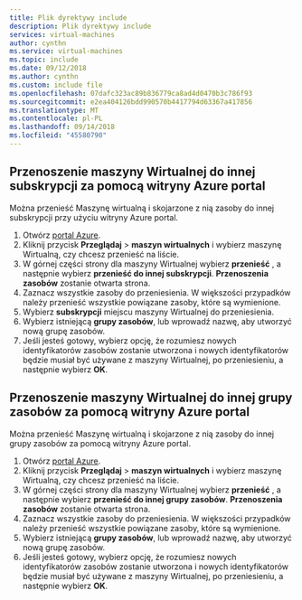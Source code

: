 ```yaml
---
title: Plik dyrektywy include
description: Plik dyrektywy include
services: virtual-machines
author: cynthn
ms.service: virtual-machines
ms.topic: include
ms.date: 09/12/2018
ms.author: cynthn
ms.custom: include file
ms.openlocfilehash: 07dafc323ac89b836779ca8ad4d0470b3c786f93
ms.sourcegitcommit: e2ea404126bdd990570b4417794d63367a417856
ms.translationtype: MT
ms.contentlocale: pl-PL
ms.lasthandoff: 09/14/2018
ms.locfileid: "45580790"
---
```

## <a name="use-the-azure-portal-to-move-a-vm-to-a-different-subscription"></a>Przenoszenie maszyny Wirtualnej do innej subskrypcji za pomocą witryny Azure portal
Można przenieść Maszynę wirtualną i skojarzone z nią zasoby do innej subskrypcji przy użyciu witryny Azure portal.

1. Otwórz [portal Azure](https://portal.azure.com).
2. Kliknij przycisk **Przeglądaj** > **maszyn wirtualnych** i wybierz maszynę Wirtualną, czy chcesz przenieść na liście.
3. W górnej części strony dla maszyny Wirtualnej wybierz **przenieść** , a następnie wybierz **przenieść do innej subskrypcji**. **Przenoszenia zasobów** zostanie otwarta strona.
4. Zaznacz wszystkie zasoby do przeniesienia. W większości przypadków należy przenieść wszystkie powiązane zasoby, które są wymienione.
5. Wybierz **subskrypcji** miejscu maszyny Wirtualnej do przeniesienia.
6. Wybierz istniejącą **grupy zasobów**, lub wprowadź nazwę, aby utworzyć nową grupę zasobów.
7. Jeśli jesteś gotowy, wybierz opcję, że rozumiesz nowych identyfikatorów zasobów zostanie utworzona i nowych identyfikatorów będzie musiał być używane z maszyny Wirtualnej, po przeniesieniu, a następnie wybierz **OK**.

## <a name="use-the-azure-portal-to-move-a-vm-to-another-resource-group"></a>Przenoszenie maszyny Wirtualnej do innej grupy zasobów za pomocą witryny Azure portal
Można przenieść Maszynę wirtualną i skojarzone z nią zasoby do innej grupy zasobów za pomocą witryny Azure portal.

1. Otwórz [portal Azure](https://portal.azure.com).
2. Kliknij przycisk **Przeglądaj** > **maszyn wirtualnych** i wybierz maszynę Wirtualną, czy chcesz przenieść na liście.
3. W górnej części strony dla maszyny Wirtualnej wybierz **przenieść** , a następnie wybierz **przenieść do innej grupy zasobów**. **Przenoszenia zasobów** zostanie otwarta strona.
4. Zaznacz wszystkie zasoby do przeniesienia. W większości przypadków należy przenieść wszystkie powiązane zasoby, które są wymienione.
5. Wybierz istniejącą **grupy zasobów**, lub wprowadź nazwę, aby utworzyć nową grupę zasobów.
6. Jeśli jesteś gotowy, wybierz opcję, że rozumiesz nowych identyfikatorów zasobów zostanie utworzona i nowych identyfikatorów będzie musiał być używane z maszyny Wirtualnej, po przeniesieniu, a następnie wybierz **OK**.

